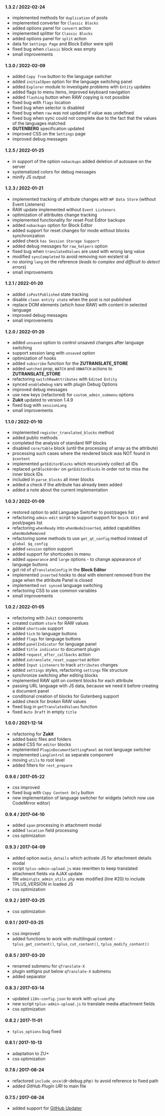 #### 1.3.2 / 2022-02-24
* implemented methods for `duplication` of posts
* implemented converter for `Classic Blocks`
* added options panel for `convert` action
* implemented splitter for `Classic Blocks`
* added options panel for `split` action
* data for `Settings Page` and Block Editor were split
* fixed bug when `classic` block was empty
* small improvements

#### 1.3.0 / 2022-02-09
* added `Copy from` button to the language switcher
* added `initialOpen` option for the language switching panel
* added `Explorer` module to investigate problems with `Entity` updates
* added flags to menu items, improved keyboard navigation
* added `flashing` button when RAW copying is not possible
* fixed bug with `flags` location
* fixed bug when selector is disabled
* fixed bug when `raw` was not updated if value was undefined
* fixed bug when sync could not complete due to the fact that the values of the languages matched
* __GUTENBERG__ specification updated
* improved CSS on the `Settings` page
* improved debug messages

#### 1.2.5 / 2022-01-25
* in support of the option `nobackups` added deletion of autosave on the server
* systematized colors for debug messages
* minify JS output

#### 1.2.3 / 2022-01-21
* implemented tracking of attribute changes with `WP Data Store` (without Event Listeners)
* RAW update implemented without `Event Listeners`
* optimization of attributes change tracking
* implemented functionality for reset Post Editor backups
* added `nobackups` option for Block Editor
* added support for reset changes for mode without blocks synchronization
* added check `has Session Storage Support`
* added debug messages for `raw_helpers` option
* fixed bug when `translatedValues` are used with wrong lang value
* modified `syncCompleted` to avoid removing non existent id
* no storing `lang` on the reference (*leads to complex and difficult to detect errors*)
* small improvements

#### 1.2.1 / 2022-01-20
* added `isPostPublished` state tracking
* disable `clean entity state` when the post is not published
* replace DOM elements (*which have RAW*) with content in selected language
* improved debug messages
* small improvements

#### 1.2.0 / 2022-01-20
* added `unsaved` option to control unsaved changes after language switching
* support session lang with `unsaved` option
* optimization of hooks
* added `subscribe` function for the __ZUTRANSLATE_STORE__
* added `watched` prop, `WATCH` and `UNWATCH` actions to __ZUTRANSLATE_STORE__
* refactoring `switchRawAttributes` with `Edited Entity`
* synced `enableDebug` vars with plugin Debug Options
* improved debug messages
* use new keys (refactored) for `custom_admin_submenu` options
* __Zukit__ updated to version 1.4.9
* fixed bug with `sessionLang`
* small improvements

#### 1.1.0 / 2022-01-10
* implemented `register_translated_blocks` method
* added public methods
* completed the analysis of standard WP blocks
* disabled `core/table` block (until the processing of array as the attribute)
* processing such cases where the rendered block was NOT found in `$content`
* implemented `getEditorBlocks` which recursively collect all IDs
* replaced `getBlockOrder` on `getEditorBlocks` in order not to miss the inner block IDs
* included in `parse_blocks` all inner blocks
* added a check if the attribute has already been added
* added a note about the current implementation

#### 1.0.3 / 2022-01-09
* restored option to add Language Switcher to post/pages list
* refactoring `admin-edit` script to support support for `Quick Edit` and post/pages list
* refactoring `whenReady` into `whenNodeInserted`, added capabilities `whenNodeRemoved`
* refactoring some methods to use `get_qt_config` method instead of `global $q_config`
* added `session` option support
* added support for shortcodes in menu
* added `appearance` and `large` options - to change appearance of language buttons
* got rid of `qTranslateConfig` in the __Block Editor__
* implemented `inserted` hooks to deal with element removed from the page when the attribute Panel is closed
* implemented `not synced` language switching
* refactoring CSS to use common variables
* small improvements

#### 1.0.2 / 2022-01-05
* refactoring with `Zukit` components
* created custom `store` for RAW values
* added `shortcode` support
* added `tick` to language buttons
* added `flags` for language buttons
* added `panelIndicator` for language panel
* added `title indicator` to document plugin
* added `request_after_callbacks` action
* added `zutranslate_reset_supported` action
* added `Input Listeners` to track `attributes` changes
* added `settings` styles, refactoring `settings` file structure
* synchronize switching after editing blocks
* implemented RAW split on content blocks for each attribute
* passing URL language with JS data, because we need it before creating a document panel
* conditional creation of blocks for Gutenberg support
* added check for *broken* RAW values
* fixed bug in `getTranslatedValues` function
* fixed `Auto Draft` in empty `title`

#### 1.0.0 / 2021-12-14
* refactoring for __Zukit__
* added basic files and folders
* added CSS for `editor` blocks
* implemented `PluginDocumentSettingPanel` as root language switcher
* implemented `LangControl` as separate component
* moving `utils` to root level
* added filters for `rest_prepare`

#### 0.9.6 / 2017-05-22
* css improved
* fixed bug with `Copy Content Only` button
* new implementation of language switcher for widgets (which now use CodeMirror editor)

#### 0.9.4 / 2017-04-10
* added `span` processing in attachment modal
* added `location` field processing
* css optimization

#### 0.9.3 / 2017-04-09
* added option `media_details` which activate JS for attachment details modal
* script `tplus-admin-upload.js` was rewritten to keep translated attachment fields via AJAX update
* file `admin\qtx_admin_utils.php` was modified (line #20) to include TPLUS_VERSION in loaded JS
* css optimization

#### 0.9.2 / 2017-03-25
* css optimization

#### 0.9.1 / 2017-03-25
* css improved
* added functions to work with multilingual content - `tplus_get_content()`, `tplus_cut_content()`, `tplus_modify_content()`

#### 0.8.5 / 2017-03-20
* renamed submenu for `qTranslate-X`
* plugin settigns put below `qTranslate-X` submenu
* added separator

#### 0.8.3 / 2017-03-14
* updated `i18n-config.json` to work with `upload.php`
* new script `tplus-admin-upload.js` to translate media attachment fields
* css optimization

#### 0.8.2 / 2017-11-01
* `tplus_options` bug fixed

#### 0.8.1 / 2017-10-13
* adaptation to ZU+
* css optimization

#### 0.7.6 / 2017-08-24
* refactored `include_once(`dr-debug.php`)` to avoid reference to fixed path
* added _GitHub Plugin URI_ to main file

#### 0.7.5 / 2017-08-24
* added support for [GitHub Updater](https://github.com/afragen/github-updater/)
